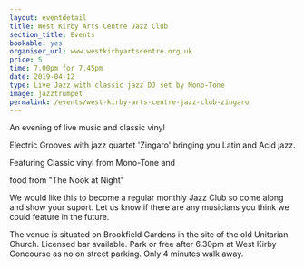 ```yaml
---
layout: eventdetail
title: West Kirby Arts Centre Jazz Club
section_title: Events
bookable: yes
organiser_url: www.westkirbyartscentre.org.uk
price: 5
time: 7.00pm for 7.45pm
date: 2019-04-12
type: Live Jazz with classic jazz DJ set by Mono-Tone
image: jazztrumpet
permalink: /events/west-kirby-arts-centre-jazz-club-zingaro
---
```

An evening of live music and classic vinyl

Electric Grooves with jazz quartet 'Zingaro' bringing you Latin and Acid jazz.

Featuring Classic vinyl from Mono-Tone and

food from "The Nook at Night"

We would like this to become a regular monthly Jazz Club so come along and show your suport. Let us know if there are any musicians you think we could feature in the future.

The venue is situated on Brookfield Gardens in the site of the old Unitarian Church. Licensed bar available. Park or free after 6.30pm at West Kirby Concourse as no on street parking. Only 4 minutes walk away.

